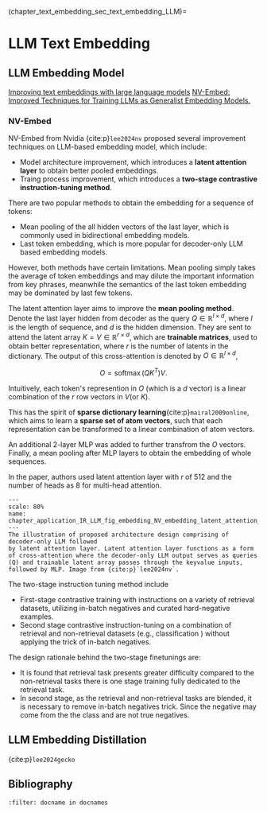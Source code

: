 (chapter_text_embedding_sec_text_embedding_LLM)=
# LLM Text Embedding

## LLM Embedding Model

[Improving text embeddings with large language models](https://arxiv.org/pdf/2401.00368)
[NV-Embed: Improved Techniques for Training LLMs as Generalist Embedding Models.](https://arxiv.org/pdf/2405.17428)



### NV-Embed

NV-Embed from Nvidia {cite:p}`lee2024nv` proposed several improvement techniques on LLM-based embedding model, which include:
* Model architecture improvement, which introduces a **latent attention layer** to obtain better pooled embeddings.
* Traing process improvement, which introduces a **two-stage contrastive instruction-tuning method**.

There are two popular methods to obtain the embedding for a sequence of tokens: 
* Mean pooling of the all hidden vectors of the last layer, which is commonly used in bidirectional embedding models.
* Last <EOS> token embedding, which is more popular for decoder-only LLM based embedding models. 
 
However, both methods have certain limitations. Mean pooling simply takes the average of token embeddings and may dilute the important information from key phrases, meanwhile the semantics of the last <EOS> token embedding may be dominated by last few tokens.

The latent attention layer aims to improve the **mean pooling method**. Denote the last layer hidden from decoder as the query $Q \in \mathbb{R}^{l \times d}$, where $l$ is the length of sequence, and $d$ is the hidden dimension. They are sent to attend the latent array $K=V \in \mathbb{R}^{r \times d}$, which are **trainable matrices**, used to obtain better representation, where $r$ is the number of latents in the dictionary. The output of this cross-attention is denoted by $O \in \mathbb{R}^{l \times d}$,

$$
O=\operatorname{softmax}\left(Q K^T\right) V.
$$

Intuitively, each token's represention in $O$ (which is a $d$ vector) is a linear combination of the $r$ row vectors in $V$(or $K$). 

This has the spirit of **sparse dictionary learning**{cite:p}`mairal2009online`, which aims to learn a **sparse set of atom vectors**, such that each representation can be transformed to a linear combination of atom vectors.

An additional 2-layer MLP was added to further transfrom the $O$ vectors.  Finally, a mean pooling after MLP layers to obtain the embedding of whole sequences. 

In the paper, authors used latent attention layer with $r$ of 512 and the number of heads as 8 for multi-head attention.

```{figure} ../img/chapter_application_IR/LLM_for_IR/Embedding/NV_embed/latent_attention_layer.png
---
scale: 80%
name: chapter_application_IR_LLM_fig_embedding_NV_embedding_latent_attention_layer
---
The illustration of proposed architecture design comprising of decoder-only LLM followed
by latent attention layer. Latent attention layer functions as a form of cross-attention where the decoder-only LLM output serves as queries (Q) and trainable latent array passes through the keyvalue inputs, followed by MLP. Image from {cite:p}`lee2024nv`.
```


The two-stage instruction tuning method include
* First-stage contrastive training with instructions on a variety of retrieval datasets, utilizing in-batch negatives and curated hard-negative examples. 
* Second stage contrastive instruction-tuning on a combination of retrieval and non-retrieval datasets (e.g., classification ) without applying the trick of in-batch negatives. 

The design rationale behind the two-stage finetunings are: 
* It is found that retrieval task presents greater difficulty compared to the non-retrieval tasks there is one stage training fully dedicated to the retrieval task.
* In second stage, as the retrieval and non-retrieval tasks are blended, it is necessary to remove in-batch negatives trick. Since the negative may come from the the class and are not true negatives. 



## LLM Embedding Distillation

{cite:p}`lee2024gecko`







## Bibliography

```{bibliography} ../../_bibliography/references.bib
:filter: docname in docnames
```